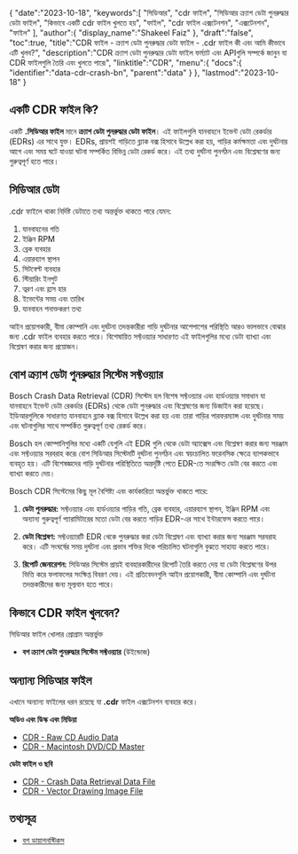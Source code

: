 {
   "date":"2023-10-18",
   "keywords":[
"সিডিআর",
"cdr ফাইল",
"সিডিআর ক্র্যাশ ডেটা পুনরুদ্ধার ডেটা ফাইল",
"কিভাবে একটি cdr ফাইল খুলতে হয়",
"ফাইল",
"cdr ফাইল এক্সটেনশন",
"এক্সটেনশন",
"ফাইল"
],
   "author":{
      "display_name":"Shakeel Faiz"
},
   "draft":"false",
   "toc":true,
   "title":"CDR ফাইল - ক্র্যাশ ডেটা পুনরুদ্ধার ডেটা ফাইল - .cdr ফাইল কী এবং আমি কীভাবে এটি খুলব?",
   "description":"CDR ক্র্যাশ ডেটা পুনরুদ্ধার ডেটা ফাইল ফর্ম্যাট এবং APIগুলি সম্পর্কে জানুন যা CDR ফাইলগুলি তৈরি এবং খুলতে পারে৷",
   "linktitle":"CDR",
   "menu":{
      "docs":{
         "identifier":"data-cdr-crash-bn",
         "parent":"data"
}
},
   "lastmod":"2023-10-18"
}

## একটি CDR ফাইল কি?

একটি **.সিডিআর ফাইল** মানে **ক্র্যাশ ডেটা পুনরুদ্ধার ডেটা ফাইল**। এই ফাইলগুলি যানবাহনে ইভেন্ট ডেটা রেকর্ডার (EDRs) এর সাথে যুক্ত। EDRs, প্রায়শই গাড়িতে ব্ল্যাক বক্স হিসাবে উল্লেখ করা হয়, গাড়ির কর্মক্ষমতা এবং দুর্ঘটনার আগে এবং সময় ঘটে যাওয়া ঘটনা সম্পর্কিত বিভিন্ন ডেটা রেকর্ড করে। এই তথ্য দুর্ঘটনা পুনর্গঠন এবং বিশ্লেষণের জন্য গুরুত্বপূর্ণ হতে পারে।

## সিডিআর ডেটা

.cdr ফাইলে থাকা নির্দিষ্ট ডেটাতে তথ্য অন্তর্ভুক্ত থাকতে পারে যেমন:

1.  যানবাহনের গতি
2.  ইঞ্জিন RPM
3.  ব্রেক ব্যবহার
4.  এয়ারব্যাগ স্থাপন
5.  সিটবেল্ট ব্যবহার
6.  স্টিয়ারিং ইনপুট
7.  ত্বরণ এবং হ্রাস হার
8.  ইভেন্টের সময় এবং তারিখ
9.  যানবাহন শনাক্তকরণ তথ্য

আইন প্রয়োগকারী, বীমা কোম্পানি এবং দুর্ঘটনা তদন্তকারীরা গাড়ি দুর্ঘটনার আশেপাশের পরিস্থিতি আরও ভালভাবে বোঝার জন্য .cdr ফাইল ব্যবহার করতে পারে। বিশেষায়িত সফ্টওয়্যার সাধারণত এই ফাইলগুলির মধ্যে ডেটা ব্যাখ্যা এবং বিশ্লেষণ করার জন্য প্রয়োজন।

## বোশ ক্র্যাশ ডেটা পুনরুদ্ধার সিস্টেম সফ্টওয়্যার

Bosch Crash Data Retrieval (CDR) সিস্টেম হল বিশেষ সফ্টওয়্যার এবং হার্ডওয়্যার সমাধান যা যানবাহনে ইভেন্ট ডেটা রেকর্ডার (EDRs) থেকে ডেটা পুনরুদ্ধার এবং বিশ্লেষণের জন্য ডিজাইন করা হয়েছে। ইডিআরগুলিকে সাধারণত যানবাহনে ব্ল্যাক বক্স হিসাবে উল্লেখ করা হয় এবং তারা গাড়ির পারফরম্যান্স এবং দুর্ঘটনার সময় এবং ঘটনাগুলির সাথে সম্পর্কিত গুরুত্বপূর্ণ তথ্য রেকর্ড করে।

Bosch হল কোম্পানিগুলির মধ্যে একটি যেগুলি এই EDR গুলি থেকে ডেটা অ্যাক্সেস এবং বিশ্লেষণ করার জন্য সরঞ্জাম এবং সফ্টওয়্যার সরবরাহ করে৷ বোশ সিডিআর সিস্টেমটি দুর্ঘটনা পুনর্গঠন এবং স্বয়ংচালিত ফরেনসিক ক্ষেত্রে ব্যাপকভাবে ব্যবহৃত হয়। এটি বিশেষজ্ঞদের গাড়ি দুর্ঘটনার পরিস্থিতিতে অন্তর্দৃষ্টি পেতে EDR-তে সংরক্ষিত ডেটা বের করতে এবং ব্যাখ্যা করতে দেয়।

Bosch CDR সিস্টেমের কিছু মূল বৈশিষ্ট্য এবং কার্যকারিতা অন্তর্ভুক্ত থাকতে পারে:

1.  **ডেটা পুনরুদ্ধার:** সফ্টওয়্যার এবং হার্ডওয়্যার গাড়ির গতি, ব্রেক ব্যবহার, এয়ারব্যাগ স্থাপন, ইঞ্জিন RPM এবং অন্যান্য গুরুত্বপূর্ণ প্যারামিটারের মতো ডেটা বের করতে গাড়ির EDR-এর সাথে ইন্টারফেস করতে পারে।
    
2.  **ডেটা বিশ্লেষণ:** সফ্টওয়্যারটি EDR থেকে পুনরুদ্ধার করা ডেটা বিশ্লেষণ এবং ব্যাখ্যা করার জন্য সরঞ্জাম সরবরাহ করে। এটি সংঘর্ষের সময় দুর্ঘটনা এবং প্রভাব শক্তির দিকে পরিচালিত ঘটনাগুলি বুঝতে সাহায্য করতে পারে।
    
3.  **রিপোর্ট জেনারেশন:** সিডিআর সিস্টেম প্রায়ই ব্যবহারকারীদের রিপোর্ট তৈরি করতে দেয় যা ডেটা বিশ্লেষণের উপর ভিত্তি করে ফলাফলের সংক্ষিপ্ত বিবরণ দেয়। এই প্রতিবেদনগুলি আইন প্রয়োগকারী, বীমা কোম্পানি এবং দুর্ঘটনা তদন্তকারীদের জন্য মূল্যবান হতে পারে।
    
## কিভাবে CDR ফাইল খুলবেন?

সিডিআর ফাইল খোলার প্রোগ্রাম অন্তর্ভুক্ত

- **বশ ক্র্যাশ ডেটা পুনরুদ্ধার সিস্টেম সফ্টওয়্যার** (উইন্ডোজ)

## অন্যান্য সিডিআর ফাইল

এখানে অন্যান্য ফাইলের ধরন রয়েছে যা **.cdr** ফাইল এক্সটেনশন ব্যবহার করে।

**অডিও এবং ডিস্ক এবং মিডিয়া**
- [CDR - Raw CD Audio Data](/audio/cdr/)
- [CDR - Macintosh DVD/CD Master](/disc-and-media/cdr/)

**ডেটা ফাইল ও ছবি**
- [CDR - Crash Data Retrieval Data File](/data/cdr-crash/)
- [CDR - Vector Drawing Image File](/image/cdr/)

## তথ্যসূত্র
* [বশ ডায়াগনস্টিকস](https://cdr.boschdiagnostics.com/cdr/)


